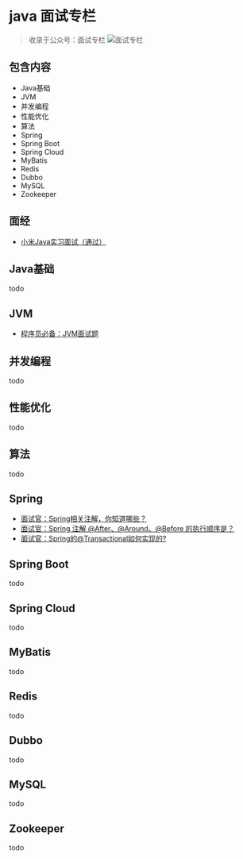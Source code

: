 # java 面试专栏


> 收录于公众号：面试专栏
> ![面试专栏](http://tianwc.oss-cn-beijing.aliyuncs.com/dev/20220207/1644238872448.jpg)

## 包含内容
- Java基础
- JVM
- 并发编程
- 性能优化
- 算法
- Spring
- Spring Boot
- Spring Cloud
- MyBatis
- Redis
- Dubbo
- MySQL
- Zookeeper

## 面经

- [小米Java实习面试（通过）](https://mp.weixin.qq.com/s/RoisEgwDRVITUY5N7UqrSQ)

## Java基础

todo

## JVM

- [程序员必备：JVM面试题](https://mp.weixin.qq.com/s/-t4KGBS3M0lfxKqjgcsrsQ)

## 并发编程

todo

## 性能优化

todo

## 算法

todo

## Spring

- [面试官：Spring相关注解，你知道哪些？](https://mp.weixin.qq.com/s/FI8XFf2xZUM4nyDxnHK4SQ)
- [面试官：Spring 注解 @After、@Around、@Before 的执行顺序是？](https://mp.weixin.qq.com/s/_OLsFgDGoab__96fWpJ29Q)
- [面试官：Spring的@Transactional如何实现的?](https://mp.weixin.qq.com/s/jU7BF9KEPWTQNS8bAhuZqg)


## Spring Boot

todo

## Spring Cloud

todo

## MyBatis

todo

## Redis

todo

## Dubbo

todo

## MySQL

todo

## Zookeeper

todo




